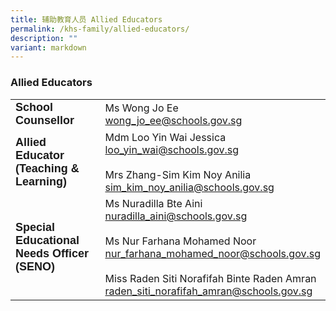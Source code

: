 ```yaml
---
title: 辅助教育人员 Allied Educators
permalink: /khs-family/allied-educators/
description: ""
variant: markdown
---
```

### Allied Educators

|  |  | 
| :-------- | -------- | 
| <strong style="colour: orange; font-size: 18px; font-family: Arial;"> School Counsellor</strong>     |  Ms Wong Jo Ee <br> [wong\_jo\_ee@schools.gov.sg](mailto:wong_jo_ee@schools.gov.sg)  |
| <strong style="colour: orange; font-size: 18px; font-family: Arial;"> Allied Educator (Teaching &amp; Learning)</strong>     |  Mdm Loo Yin Wai Jessica <br> [loo\_yin\_wai@schools.gov.sg](mailto:loo_yin_wai@schools.gov.sg) <br><br> Mrs Zhang-Sim Kim Noy Anilia <br> [sim\_kim\_noy\_anilia@schools.gov.sg](mailto:sim_kim_noy_anilia@schools.gov.sg) |
| <strong style="colour: orange; font-size: 18px; font-family: Arial;"> Special Educational Needs Officer (SENO)</strong>     |  Ms Nuradilla Bte Aini <br> [nuradilla\_aini@schools.gov.sg](mailto:nuradilla_aini@schools.gov.sg) <br><br> Ms Nur Farhana Mohamed Noor <br> [nur\_farhana\_mohamed\_noor@schools.gov.sg](mailto:nur_farhana_mohamed_noor@schools.gov.sg) <br><br> Miss Raden Siti Norafifah Binte Raden Amran <br> [raden\_siti\_norafifah\_amran@schools.gov.sg](mailto:raden_siti_norafifah_amran@schools.gov.sg)|

